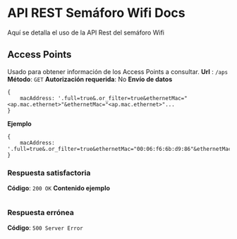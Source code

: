 # API REST Semáforo Wifi Docs
Aquí se detalla el uso de la API Rest del semáforo Wifi

## Access Points
Usado para obtener información de los Access Points a consultar.
 **Url** : `/aps`
**Método**: `GET`
**Autorización requerida**: No
**Envío de datos** 
```
{
	macAddress: '.full=true&.or_filter=true&ethernetMac="<ap.mac.ethernet>"&ethernetMac="<ap.mac.ethernet>"...
}
```

**Ejemplo**
```
{
	macAddress: '.full=true&.or_filter=true&ethernetMac="00:06:f6:6b:d9:86"&ethernetMac="84:3d:c6:6e:f2:94"&ethernetMac="f4:4e:05:ce:da:0c"&ethernetMac="e0:2f:6d:db:fc:5f"&ethernetMac="44:2b:03:91:24:44"&ethernetMac="00:42:68:f8:c2:6c"'
}
```
### Respuesta satisfactoria
**Código**: `200 OK`
**Contenido ejemplo**
```
```
### Respuesta errónea
**Código**: `500 Server Error`
